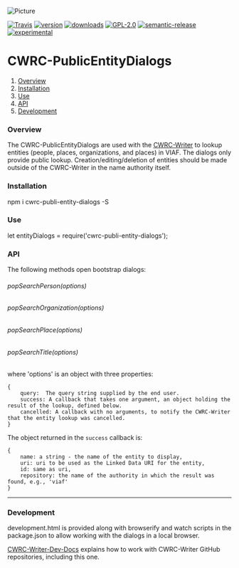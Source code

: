 ![Picture](http://cwrc.ca/logos/CWRC_logos_2016_versions/CWRCLogo-Horz-FullColour.png)

[![Travis](https://img.shields.io/travis/cwrc/CWRC-PublicEntityDialogs.svg)](https://travis-ci.org/cwrc/CWRC-PublicEntityDialogs)
[![version](https://img.shields.io/npm/v/cwrc-public-entity-dialogs.svg)](http://npm.im/cwrc-public-entity-dialogs)
[![downloads](https://img.shields.io/npm/dm/cwrc-public-entity-dialogs.svg)](http://npm-stat.com/charts.html?package=cwrc-public-entity-dialogs&from=2015-08-01)
[![GPL-2.0](https://img.shields.io/npm/l/cwrc-public-entity-dialogs.svg)](http://opensource.org/licenses/GPL-2.0)
[![semantic-release](https://img.shields.io/badge/%20%20%F0%9F%93%A6%F0%9F%9A%80-semantic--release-e10079.svg)](https://github.com/semantic-release/semantic-release)
[![experimental](http://badges.github.io/stability-badges/dist/experimental.svg)](http://github.com/badges/stability-badges)

# CWRC-PublicEntityDialogs

1. [Overview](#overview)
1. [Installation](#installation)
1. [Use](#use)
1. [API](#api)
1. [Development](#development)

### Overview

The CWRC-PublicEntityDialogs are used with the [CWRC-Writer](https://github.com/cwrc/CWRC-Writer) to lookup entities (people, places, organizations, and places) in VIAF.  The dialogs only provide public lookup.  Creation/editing/deletion of entities should be made outside of the CWRC-Writer in the name authority itself.

### Installation

npm i cwrc-publi-entity-dialogs -S

### Use

let entityDialogs = require('cwrc-publi-entity-dialogs');

### API

The following methods open bootstrap dialogs:


###### popSearchPerson(options)

###### popSearchOrganization(options)

###### popSearchPlace(options)

###### popSearchTitle(options)
  
where 'options' is an object with three properties:

```
{
    query:  The query string supplied by the end user.   
    success: A callback that takes one argument, an object holding the result of the lookup, defined below.
    cancelled: A callback with no arguments, to notify the CWRC-Writer that the entity lookup was cancelled.
}
```

The object returned in the `success` callback is:

```
{   
    name: a string - the name of the entity to display,
    uri: uri to be used as the Linked Data URI for the entity,
    id: same as uri,
    repository: the name of the authority in which the result was found, e.g., 'viaf'
}
```
-----

### Development

development.html is provided along with browserify and watch scripts in the package.json to allow working with the dialogs in a local browser.

[CWRC-Writer-Dev-Docs](https://github.com/jchartrand/CWRC-Writer-Dev-Docs) explains how to work with CWRC-Writer GitHub repositories, including this one.


